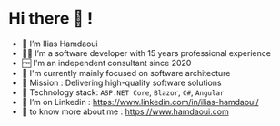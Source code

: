 # Hi there 👋 !

- 👨 I’m Ilias Hamdaoui
- 🧑‍💻 I’m a software developer with 15 years professional experience
- 🆓 I'm an independent consultant since 2020
- 🔬 I'm currently mainly focused on software architecture
- 🥅 Mission : Delivering high-quality software solutions 
- 🧺 Technology stack: `ASP.NET Core`, `Blazor`, `C#`, `Angular`
- 🔗 I’m on Linkedin : https://www.linkedin.com/in/ilias-hamdaoui/
- 🤝 to know more about me : https://www.hamdaoui.com


